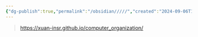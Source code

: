 ```yaml
---
{"dg-publish":true,"permalink":"/obsidian/////","created":"2024-09-06T16:57:00.884+08:00","updated":"2024-09-08T15:25:05.329+08:00"}
---
```


>https://xuan-insr.github.io/computer_organization/



